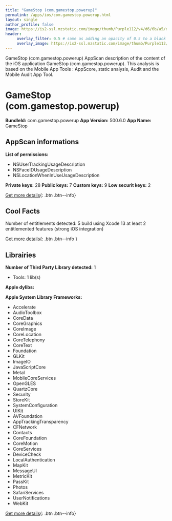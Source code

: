 ```yaml
---
title: "GameStop (com.gamestop.powerup)"
permalink: /apps/ios/com.gamestop.powerup.html
layout: single
author_profile: false
image: https://is2-ssl.mzstatic.com/image/thumb/Purple112/v4/d6/6b/a5/d66ba528-3dd8-4a96-4c44-288e3ccade19/AppIcon-1x_U007emarketing-0-5-85-220.png/512x512bb.jpg
header: 
     overlay_filter: 0.5 # same as adding an opacity of 0.5 to a black background
     overlay_image: https://is2-ssl.mzstatic.com/image/thumb/Purple112/v4/d6/6b/a5/d66ba528-3dd8-4a96-4c44-288e3ccade19/AppIcon-1x_U007emarketing-0-5-85-220.png/512x512bb.jpg
---
```

GameStop (com.gamestop.powerup) AppScan description of the content of the iOS application GameStop (com.gamestop.powerup). This analysis is based on the Mobile App Tools : AppScore, static analysis, Audit and the Mobile Audit App Tool.

# GameStop (com.gamestop.powerup)

**BundleId:** com.gamestop.powerup
**App Version:** 500.6.0
**App Name:** GameStop


## AppScan informations 

**List of permissions:** 
- NSUserTrackingUsageDescription
- NSFaceIDUsageDescription
- NSLocationWhenInUseUsageDescription
  
  
**Private keys:** 28
**Public keys:** 7
**Custom keys:** 9
**Low securit keys:** 2
  
[Get more details](/pricing.html){: .btn .btn--info}

## Cool Facts

Number of entitlements detected: 5
build using Xcode 13
at least 2 entitlemented features (strong iOS integration)
  
[Get more details](/pricing.html){: .btn .btn--info }

## Librairies 
**Number of Third Party Library detected:** 1
- Tools: 1 lib(s)


**Apple dylibs:**


**Apple System Library Frameworks:**
- Accelerate
- AudioToolbox
- CoreData
- CoreGraphics
- CoreImage
- CoreLocation
- CoreTelephony
- CoreText
- Foundation
- GLKit
- ImageIO
- JavaScriptCore
- Metal
- MobileCoreServices
- OpenGLES
- QuartzCore
- Security
- StoreKit
- SystemConfiguration
- UIKit
- AVFoundation
- AppTrackingTransparency
- CFNetwork
- Contacts
- CoreFoundation
- CoreMotion
- CoreServices
- DeviceCheck
- LocalAuthentication
- MapKit
- MessageUI
- MetricKit
- PassKit
- Photos
- SafariServices
- UserNotifications
- WebKit


  
[Get more details](/pricing.html){: .btn .btn--info}

